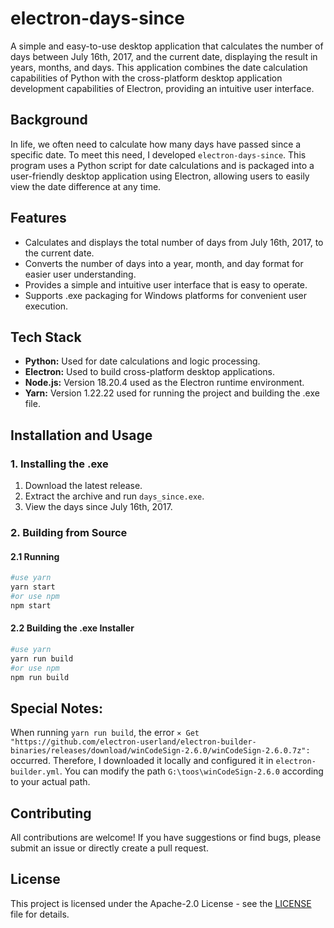# electron-days-since

A simple and easy-to-use desktop application that calculates the number of days between July 16th, 2017, and the current date, displaying the result in years, months, and days.  This application combines the date calculation capabilities of Python with the cross-platform desktop application development capabilities of Electron, providing an intuitive user interface.

## Background

In life, we often need to calculate how many days have passed since a specific date. To meet this need, I developed `electron-days-since`. This program uses a Python script for date calculations and is packaged into a user-friendly desktop application using Electron, allowing users to easily view the date difference at any time.

## Features

* Calculates and displays the total number of days from July 16th, 2017, to the current date.
* Converts the number of days into a year, month, and day format for easier user understanding.
* Provides a simple and intuitive user interface that is easy to operate.
* Supports .exe packaging for Windows platforms for convenient user execution.

## Tech Stack

* **Python:** Used for date calculations and logic processing.
* **Electron:** Used to build cross-platform desktop applications.
* **Node.js:** Version 18.20.4 used as the Electron runtime environment.
* **Yarn:** Version 1.22.22 used for running the project and building the .exe file.

## Installation and Usage

### 1. Installing the .exe

1. Download the latest release.
2. Extract the archive and run `days_since.exe`.
3. View the days since July 16th, 2017.

### 2. Building from Source

#### 2.1 Running
```bash
#use yarn
yarn start
#or use npm
npm start
```

#### 2.2 Building the .exe Installer
```bash
#use yarn
yarn run build
#or use npm
npm run build
```

## Special Notes:

When running `yarn run build`, the error `⨯ Get "https://github.com/electron-userland/electron-builder-binaries/releases/download/winCodeSign-2.6.0/winCodeSign-2.6.0.7z":` occurred. Therefore, I downloaded it locally and configured it in `electron-builder.yml`. You can modify the path `G:\toos\winCodeSign-2.6.0` according to your actual path.

## Contributing

All contributions are welcome! If you have suggestions or find bugs, please submit an issue or directly create a pull request.

## License

This project is licensed under the Apache-2.0 License - see the [LICENSE](LICENSE) file for details.
